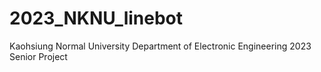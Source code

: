 # 2023_NKNU_linebot
Kaohsiung Normal University Department of Electronic Engineering 2023 Senior Project
